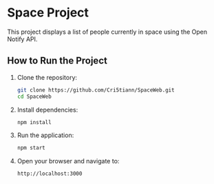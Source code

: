# Space Project

This project displays a list of people currently in space using the Open Notify API.

## How to Run the Project

1. Clone the repository:
   ```bash
   git clone https://github.com/Cri5tiann/SpaceWeb.git
   cd SpaceWeb

2. Install dependencies:
   ```bash
   npm install 

4. Run the application:
   ```bash
   npm start

5. Open your browser and navigate to:
   ```bash
   http://localhost:3000 
   
